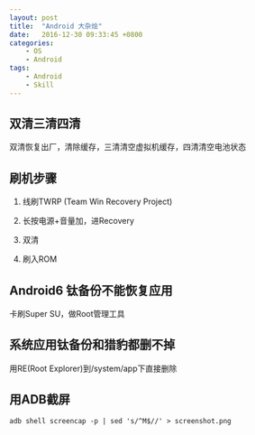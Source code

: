 ```yaml
---
layout: post
title:  "Android 大杂烩"
date:   2016-12-30 09:33:45 +0800
categories:
    - OS
    - Android
tags:
    - Android
    - Skill
---
```


## 双清三清四清

双清恢复出厂，清除缓存，三清清空虚拟机缓存，四清清空电池状态

<!-- more -->

## 刷机步骤

1. 线刷TWRP (Team Win Recovery Project)

2. 长按电源+音量加，进Recovery

3. 双清

4. 刷入ROM

## Android6 钛备份不能恢复应用

卡刷Super SU，做Root管理工具

## 系统应用钛备份和猎豹都删不掉

用RE(Root Explorer)到/system/app下直接删除

## 用ADB截屏

`adb shell screencap -p | sed 's/^M$//' > screenshot.png`

